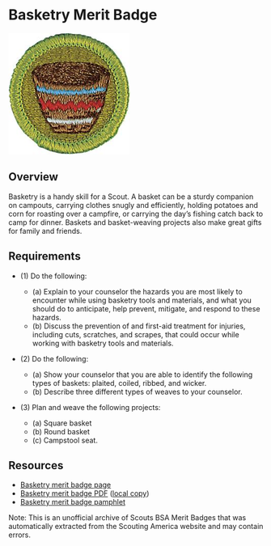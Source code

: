 

# Basketry Merit Badge

![Basketry Merit Badge](images/basketry-merit-badge.jpg)

## Overview



Basketry is a handy skill for a Scout. A basket can be a sturdy companion on campouts, carrying clothes snugly and efficiently, holding potatoes and corn for roasting over a campfire, or carrying the day’s fishing catch back to camp for dinner. Baskets and basket-weaving projects also make great gifts for family and friends.

## Requirements

* (1) Do the following:
    * (a) Explain to your counselor the hazards you are most likely to encounter while using basketry tools and materials, and what you should do to anticipate, help prevent, mitigate, and respond to these hazards.
    * (b) Discuss the prevention of and first-aid treatment for injuries, including cuts, scratches, and scrapes, that could occur while working with basketry tools and materials.


* (2) Do the following:
    * (a) Show your counselor that you are able to identify the following types of baskets: plaited, coiled, ribbed, and wicker.
    * (b) Describe three different types of weaves to your counselor.


* (3) Plan and weave the following projects:
    * (a) Square basket
    * (b) Round basket
    * (c) Campstool seat.




## Resources

- [Basketry merit badge page](https://www.scouting.org/merit-badges/basketry/)
- [Basketry merit badge PDF](https://filestore.scouting.org/filestore/Merit_Badge_ReqandRes/Pamphlets/Basketry_2023.pdf) ([local copy](files/basketry-merit-badge.pdf))
- [Basketry merit badge pamphlet](https://www.scoutshop.org/basketry-merit-badge-pamphlet-659873.html)

Note: This is an unofficial archive of Scouts BSA Merit Badges that was automatically extracted from the Scouting America website and may contain errors.